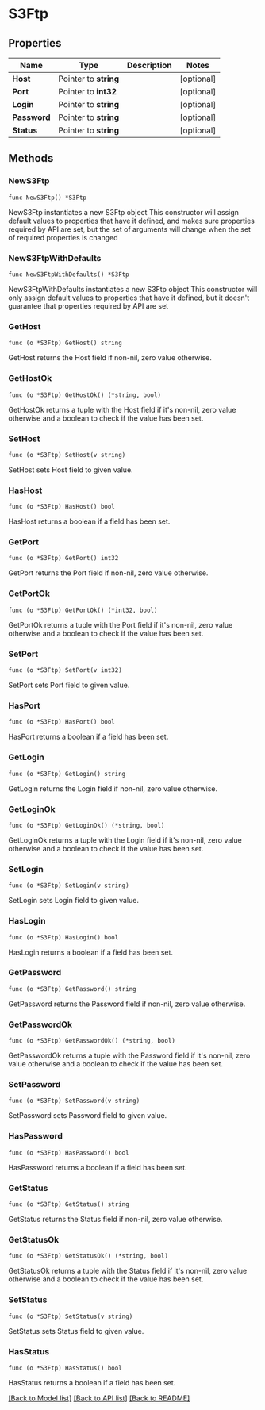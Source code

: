 # S3Ftp

## Properties

Name | Type | Description | Notes
------------ | ------------- | ------------- | -------------
**Host** | Pointer to **string** |  | [optional] 
**Port** | Pointer to **int32** |  | [optional] 
**Login** | Pointer to **string** |  | [optional] 
**Password** | Pointer to **string** |  | [optional] 
**Status** | Pointer to **string** |  | [optional] 

## Methods

### NewS3Ftp

`func NewS3Ftp() *S3Ftp`

NewS3Ftp instantiates a new S3Ftp object
This constructor will assign default values to properties that have it defined,
and makes sure properties required by API are set, but the set of arguments
will change when the set of required properties is changed

### NewS3FtpWithDefaults

`func NewS3FtpWithDefaults() *S3Ftp`

NewS3FtpWithDefaults instantiates a new S3Ftp object
This constructor will only assign default values to properties that have it defined,
but it doesn't guarantee that properties required by API are set

### GetHost

`func (o *S3Ftp) GetHost() string`

GetHost returns the Host field if non-nil, zero value otherwise.

### GetHostOk

`func (o *S3Ftp) GetHostOk() (*string, bool)`

GetHostOk returns a tuple with the Host field if it's non-nil, zero value otherwise
and a boolean to check if the value has been set.

### SetHost

`func (o *S3Ftp) SetHost(v string)`

SetHost sets Host field to given value.

### HasHost

`func (o *S3Ftp) HasHost() bool`

HasHost returns a boolean if a field has been set.

### GetPort

`func (o *S3Ftp) GetPort() int32`

GetPort returns the Port field if non-nil, zero value otherwise.

### GetPortOk

`func (o *S3Ftp) GetPortOk() (*int32, bool)`

GetPortOk returns a tuple with the Port field if it's non-nil, zero value otherwise
and a boolean to check if the value has been set.

### SetPort

`func (o *S3Ftp) SetPort(v int32)`

SetPort sets Port field to given value.

### HasPort

`func (o *S3Ftp) HasPort() bool`

HasPort returns a boolean if a field has been set.

### GetLogin

`func (o *S3Ftp) GetLogin() string`

GetLogin returns the Login field if non-nil, zero value otherwise.

### GetLoginOk

`func (o *S3Ftp) GetLoginOk() (*string, bool)`

GetLoginOk returns a tuple with the Login field if it's non-nil, zero value otherwise
and a boolean to check if the value has been set.

### SetLogin

`func (o *S3Ftp) SetLogin(v string)`

SetLogin sets Login field to given value.

### HasLogin

`func (o *S3Ftp) HasLogin() bool`

HasLogin returns a boolean if a field has been set.

### GetPassword

`func (o *S3Ftp) GetPassword() string`

GetPassword returns the Password field if non-nil, zero value otherwise.

### GetPasswordOk

`func (o *S3Ftp) GetPasswordOk() (*string, bool)`

GetPasswordOk returns a tuple with the Password field if it's non-nil, zero value otherwise
and a boolean to check if the value has been set.

### SetPassword

`func (o *S3Ftp) SetPassword(v string)`

SetPassword sets Password field to given value.

### HasPassword

`func (o *S3Ftp) HasPassword() bool`

HasPassword returns a boolean if a field has been set.

### GetStatus

`func (o *S3Ftp) GetStatus() string`

GetStatus returns the Status field if non-nil, zero value otherwise.

### GetStatusOk

`func (o *S3Ftp) GetStatusOk() (*string, bool)`

GetStatusOk returns a tuple with the Status field if it's non-nil, zero value otherwise
and a boolean to check if the value has been set.

### SetStatus

`func (o *S3Ftp) SetStatus(v string)`

SetStatus sets Status field to given value.

### HasStatus

`func (o *S3Ftp) HasStatus() bool`

HasStatus returns a boolean if a field has been set.


[[Back to Model list]](../README.md#documentation-for-models) [[Back to API list]](../README.md#documentation-for-api-endpoints) [[Back to README]](../README.md)


